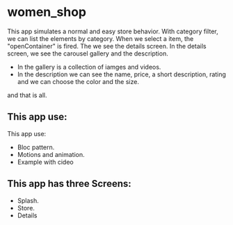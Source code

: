 # women_shop

This app simulates a normal and easy store behavior.
With category filter, we can list the elements by category.
When we select a item, the "openContainer" is fired. The we see the details screen.
In the details screen, we see the carousel gallery and the description.
- In the gallery is a collection of iamges and videos. 
- In the description we can see the name, price, a short description, rating and we can choose the color and the size.

and that is all.

## This app use:
This app use:

- Bloc pattern.
- Motions and animation.
- Example with cideo 

## This app has three Screens:

- Splash.
- Store.
- Details
